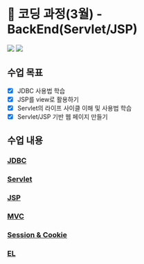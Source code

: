 # 🌈 코딩 과정(3월) - BackEnd(Servlet/JSP)

<img src="https://img.shields.io/badge/Servlet-E34F26?style=flat&logo=Servlet&logoColor=white"/> <img src="https://img.shields.io/badge/JSP-1572B6?style=flat&logo=JSP&logoColor=white"/>

## 수업 목표

- [x] JDBC 사용법 학습
- [x] JSP를 view로 활용하기
- [x] Servlet의 라이프 사이클 이해 및 사용법 학습
- [x] Servlet/JSP 기반 웹 페이지 만들기 

 ## 수업 내용
 ### [JDBC](https://github.com/unggu0704/saffy/blob/main/04.%20BackEnd/JDBC.md)
 ### [Servlet](https://github.com/unggu0704/saffy/blob/main/04.%20BackEnd/Servlet.md)
 ### [JSP](https://github.com/unggu0704/saffy/blob/main/04.%20BackEnd/JSP.md)
 ### [MVC](https://github.com/unggu0704/saffy/blob/main/04.%20BackEnd/MVC.md)
 ### [Session & Cookie](https://github.com/unggu0704/saffy/blob/main/04.%20BackEnd/Session%26Cookie.md)
 ### [EL](https://github.com/unggu0704/saffy/blob/main/04.%20BackEnd/EL.md)
